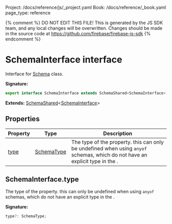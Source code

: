 Project: /docs/reference/js/_project.yaml
Book: /docs/reference/_book.yaml
page_type: reference

{% comment %}
DO NOT EDIT THIS FILE!
This is generated by the JS SDK team, and any local changes will be
overwritten. Changes should be made in the source code at
https://github.com/firebase/firebase-js-sdk
{% endcomment %}

# SchemaInterface interface
Interface for [Schema](./ai.schema.md#schema_class) class.

<b>Signature:</b>

```typescript
export interface SchemaInterface extends SchemaShared<SchemaInterface> 
```
<b>Extends:</b> [SchemaShared](./ai.schemashared.md#schemashared_interface)<!-- -->&lt;[SchemaInterface](./ai.schemainterface.md#schemainterface_interface)<!-- -->&gt;

## Properties

|  Property | Type | Description |
|  --- | --- | --- |
|  [type](./ai.schemainterface.md#schemainterfacetype) | [SchemaType](./ai.md#schematype) | The type of the property. this can only be undefined when using <code>anyof</code> schemas, which do not have an explicit type in the . |

## SchemaInterface.type

The type of the property. this can only be undefined when using `anyof` schemas, which do not have an explicit type in the .

<b>Signature:</b>

```typescript
type?: SchemaType;
```
